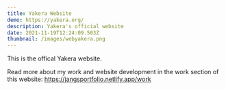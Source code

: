 ```yaml
---
title: Yakera Website
demo: https://yakera.org/
description: Yakera's official website
date: 2021-11-19T12:24:09.503Z
thumbnail: /images/webyakera.png
---
```

This is the offical Yakera website.

Read more about my work and website development in the work section of this website: <https://jangsportfolio.netlify.app/work>